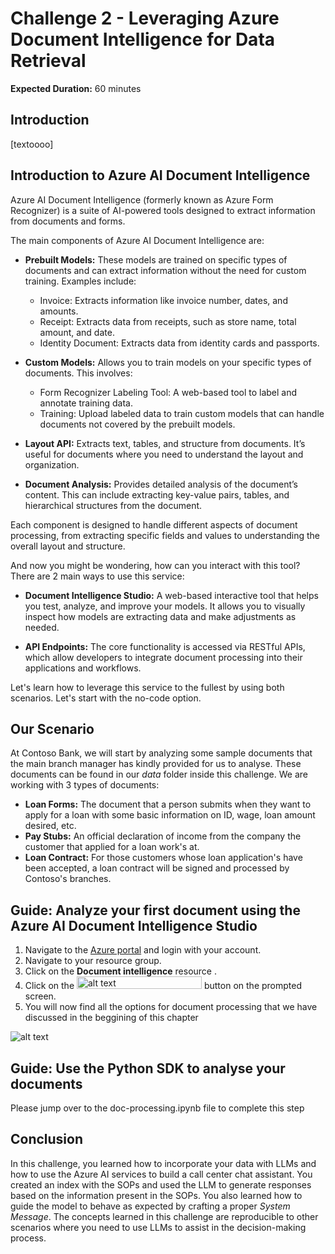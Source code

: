 # Challenge 2 - Leveraging Azure Document Intelligence for Data Retrieval

**Expected Duration:** 60 minutes

## Introduction
[textoooo]

## Introduction to Azure AI Document Intelligence

Azure AI Document Intelligence (formerly known as Azure Form Recognizer) is a suite of AI-powered tools designed to extract information from documents and forms. 

The main components of Azure AI Document Intelligence are:

- **Prebuilt Models:** These models are trained on specific types of documents and can extract information without the need for custom training. Examples include:
    - Invoice: Extracts information like invoice number, dates, and amounts.
    - Receipt: Extracts data from receipts, such as store name, total amount, and date.
    - Identity Document: Extracts data from identity cards and passports.

- **Custom Models:** Allows you to train models on your specific types of documents. This involves:
    - Form Recognizer Labeling Tool: A web-based tool to label and annotate training data.
    - Training: Upload labeled data to train custom models that can handle documents not covered by the prebuilt models.
- **Layout API:** Extracts text, tables, and structure from documents. It’s useful for documents where you need to understand the layout and organization.

- **Document Analysis:** Provides detailed analysis of the document’s content. This can include extracting key-value pairs, tables, and hierarchical structures from the document.

Each component is designed to handle different aspects of document processing, from extracting specific fields and values to understanding the overall layout and structure.


And now you might be wondering, how can you interact with this tool? There are 2 main ways to use this service:

- **Document Intelligence Studio:** A web-based interactive tool that helps you test, analyze, and improve your models. It allows you to visually inspect how models are extracting data and make adjustments as needed.

- **API Endpoints:** The core functionality is accessed via RESTful APIs, which allow developers to integrate document processing into their applications and workflows.


Let's learn how to leverage this service to the fullest by using both scenarios. Let's start with the no-code option.


## Our Scenario

At Contoso Bank, we will start by analyzing some sample documents that the main branch manager has kindly provided for us to analyse. These documents can be found in our *data* folder inside this challenge. We are working with 3 types of documents:
- **Loan Forms:** The document that a person submits when they want to apply for a loan with some basic information on ID, wage, loan amount desired, etc.
- **Pay Stubs:** An official declaration of income from the company the customer that applied for a loan work's at.
- **Loan Contract:** For those customers whose loan application's have been accepted, a loan contract will be signed and processed by Contoso's branches. 


## Guide: Analyze your first document using the Azure AI Document Intelligence Studio
1. Navigate to the [Azure portal](https://portal.azure.com/#home) and login with your account.
2. Navigate to your resource group.
3. Click on the **Document intelligence** resource .
4. Click on the <img src="image.png" alt="alt text" width="200" height="20"> button on the prompted screen.
5. You will now find all the options for document processing that we have discussed in the beggining of this chapter

![alt text](image-1.png)



## Guide: Use the Python SDK to analyse your documents

Please jump over to the doc-processing.ipynb file to complete this step



## Conclusion
In this challenge, you learned how to incorporate your data with LLMs and how to use the Azure AI services to build a call center chat assistant. You created an index with the SOPs and used the LLM to generate responses based on the information present in the SOPs. You also learned how to guide the model to behave as expected by crafting a proper *System Message*. The concepts learned in this challenge are reproducible to other scenarios where you need to use LLMs to assist in the decision-making process.
